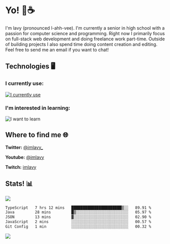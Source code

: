 # Yo! 🦊☕

I'm lavy (pronounced l-ahh-vee). I'm currently a senior in high school with a passion for computer science and programming. Right now I primarily focus on full-stack web development and doing freelance work part-time. Outside of building projects I also spend time doing content creation and editing. Feel free to send me an email if you want to chat!


## Technologies 🖥️

### I currently use:
[![I currently use](https://skillicons.dev/icons?i=ts,react,nextjs,nodejs,aws,emotion,electron,styledcomponents,vercel,figma,github,vscode,mongo,linux,ps,pr,ae&perline=8)](https://skillicons.dev)
### I'm interested in learning:
![I want to learn](https://skillicons.dev/icons?i=docker,graphql,apollo,nginx,redis,svelte,threejs,supabase,django,astro&perline=8)

## Where to find me 🌐

**Twitter:** [@imlavy_](https://twitter.com/@imlavy_)

**Youtube:** [@imlavy](https://youtube.com/@imlavy)

**Twitch:** [imlavy](https://twitch.tv/imlavy)

## Stats! 📊
[![](https://visitcount.itsvg.in/api?id=lavyyy&icon=0&color=11)](https://visitcount.itsvg.in)
<!--START_SECTION:waka-->

```txt
TypeScript   7 hrs 12 mins   ██████████████████████▒░░   89.91 %
Java         28 mins         █▒░░░░░░░░░░░░░░░░░░░░░░░   05.97 %
JSON         13 mins         ▓░░░░░░░░░░░░░░░░░░░░░░░░   02.90 %
JavaScript   2 mins          ░░░░░░░░░░░░░░░░░░░░░░░░░   00.57 %
Git Config   1 min           ░░░░░░░░░░░░░░░░░░░░░░░░░   00.32 %
```

<!--END_SECTION:waka-->

![](https://github-readme-stats.vercel.app/api?username=lavyyy&theme=midnight-purple&hide_border=true&include_all_commits=true&count_private=true)

